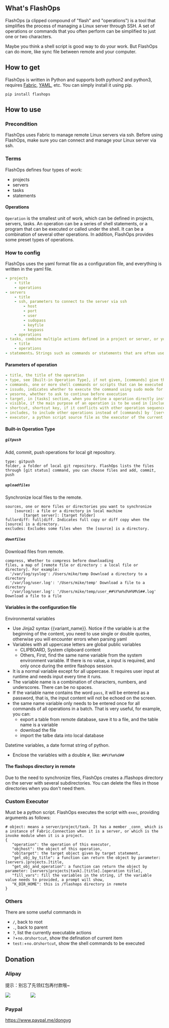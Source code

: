 
## What's FlashOps

FlashOps (a clipped compound of "flash" and "operations") is a tool that simplifies the process of managing a Linux server through SSH. A set of operations or commands that you often perform can be simplified to just one or two characters.

Maybe you think a shell script is good way to do your work. But FlashOps can do more, like sync file between remote and your computer.

## How to get

FlashOps is written in Python and supports both python2 and python3, requires [Fabric](https://pypi.org/project/Fabric/), [YAML](https://pypi.org/project/PyYAML/), etc. You can simply install it using pip.

```
pip install flashops
```


## How to use

### Precondition

FlashOps uses Fabric to manage remote Linux servers via ssh. Before using FlashOps, make sure you can connect and manage your Linux server via ssh.

### Terms

FlashOps defines four types of work:

- projects
- servers
- tasks
- statements

#### Operations

`Operation` is the smallest unit of work, which can be defined in projects, servers, tasks. An operation can be a series of shell statements, or a program that can be executed or called under the shell. It can be a combination of several other operations. In addition, FlashOps provides some preset types of operations.

### How to config

FlashOps uses the yaml format file as a configuration file, and everything is written in the yaml file.

```yaml
- projects
    - title
    - operations
- servers
    - title
    - ssh, parameters to connect to the server via ssh
        - host
        - port
        - user
        - sudopass
        - keyfile
        - keypass
    - operations
- tasks, combine multiple actions defined in a project or server, or you can define the operation directly
    - title
    - operations
- statements。Strings such as commands or statements that are often used. It can be quickly listed and filtered, you can copy it and use it.
```

#### Parameters of operation

```yaml
- title, the title of the operation
- type, see [Built-in Operation Type], if not given, [commands] give the command to be executed
- commands, one or more shell commands or scripts that can be executed under the shell
- issudo, indicates whether to execute the command using sudo mode for server
- yesorno, whether to ask to continue before execution
- target, in [tasks] section, when you define a operation directly instead of [includes], indicates the target (server/project) by [servers.|projects.]title
- visible, if the main purpose of an operation is to be used in [includes], you can set visible to Flase. However, it still occupies the serial number
- shortcut, shortcut key, if it conflicts with other operation sequence numbers, it will be invalid
- includes, to include other operations instead of [commands] by `[servers|projects.][server title|project title.]operation title`
- executor, a python script source file as the executor of the current operation, see [Custom Executor]
```

#### Built-in Operation Type

##### `gitpush`

Add, commit, push operations for local git repository.

```
type: gitpush
folder, a folder of local git repository. FlashOps lists the files through [git status] command, you can choose files and add, commit, push
```

##### `uploadfiles`

Synchronize local files to the remote.

```
sources, one or more files or directories you want to synchronize
    [source]: a file or a directory in local machine
        [target server]: [target folder]
fullordiff: full|diff. Indicates full copy or diff copy when the [source] is a directory.
excludes: Excludes some files when  the [source] is a directory.
```

##### `downfiles`

Download files from remote.

```
compress, Whether to compress before downloading
files, a map of [remote file or directory : a local file or directory]. For example:
  '/var/log/syslog': /Users/mike/temp Download a directory to a directory
  '/var/log/user.log': '/Users/mike/temp' Download a file to a directory
  '/var/log/user.log': '/Users/mike/temp/user_##%Y%m%d%H%M%S##.log' Download a file to a file
```

#### Variables in the configuration file

Environmental variables

- Use Jinja2 syntax {{variant_name}}. Notice if the variable is at the beginning of the content, you need to use single or double quotes, otherwise you will encounter errors when parsing yaml
- Variables with all uppercase letters are global public variables
    - CLIPBOARD, System clipboard content
    - Others, First, find the same name variable from the system environment variable. If there is no value, a input is required, and only once during the entire flashops session.
- It is a normal variable except for all uppercase. It requires user input at runtime and needs input every time it runs.
- The variable name is a combination of characters, numbers, and underscores. There can be no spaces.
- If the variable name contains the word `pass`, it will be entered as a password, that is, the input content will not be echoed on the screen.
- the same name variable only needs to be entered once for all commands of all operations in a batch. That is very useful, for example, you can:
    - export a table from remote database, save it to a file, and the table name is a variable
    - download the file
    - import the talbe data into local database

Datetime variables, a date format string of python.

- Enclose the variables with a double `#`, like: `##%Y%m%d##`

#### The flashops directory in remote

Due to the need to synchronize files, FlashOps creates a /flashops directory on the server with several subdirectories. You can delete the files in those directories when you don't need them.

### Custom Executor

Must be a python script. FlashOps executes the script with `exec`, providing arguments as follows:

```
# object: means a server/project/task. It has a member _conn_ which is a instance of Fabric.Connection when it is a server, or which is the invoke module when it is a project.
{
   "operation": the operation of this executor,
   "objhost": the object of this operation,
   "objtarget": the target object given by target statement,
   "get_obj_by_title": a function can return the object by parameter: [servers.|projects.]title,
   "get_obj_and_operation": a function can return the object by parameter: [servers|projects|task].[title].[operation title],
   "fill_vars": fill the variables in the string, if the variable value needs to provided, a prompt will show,
   "K_DIR_HOME": this is /flashops directory in remote
}
```


### Others

There are some useful commands in

- `/`, back to root
- `.`, back to parent
- `?`, list the currently executable actions
- `?`+`no.`or`shortcut`, show the defination of current item
- `test:`+`no.`or`shortcut`, show the shell commands to be executed


## Donation

### Alipay

提示：别忘了先领红包再付款哦~

![](alipay_hb.png)&nbsp;　　　　&nbsp;![](alipay_qr.png)

### Paypal

https://www.paypal.me/dongyg
